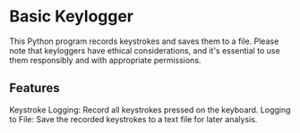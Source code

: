 # Basic Keylogger

This Python program records keystrokes and saves them to a file. Please note that keyloggers have ethical considerations, and it's essential to use them responsibly and with appropriate permissions.

## Features

Keystroke Logging: Record all keystrokes pressed on the keyboard.
Logging to File: Save the recorded keystrokes to a text file for later analysis.
